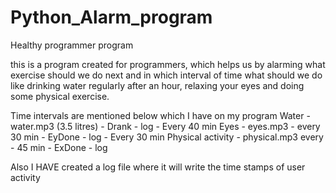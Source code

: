 # Python_Alarm_program
Healthy programmer program

this is a program created for programmers, which helps us by alarming what exercise should we do next and in which interval of time what should we do like drinking water regularly after an hour, relaxing your eyes and doing some physical exercise.

Time intervals are mentioned below which I have on my program
Water - water.mp3 (3.5 litres) - Drank - log - Every 40 min
Eyes - eyes.mp3 - every 30 min - EyDone - log - Every 30 min
Physical activity - physical.mp3 every - 45 min - ExDone - log

Also I HAVE created a log file where it will write the time stamps of user activity
